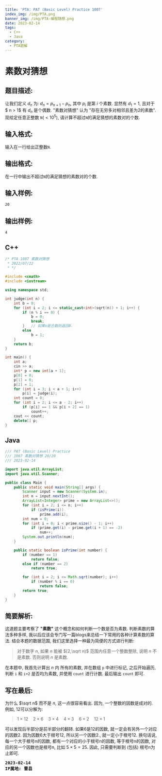 ```yaml
---
title: 'PTA: PAT (Basic Level) Practice 1007'
index_img: /img/PTA.png
banner_img: /img/PTA-编程随想.png
date: 2023-02-14
tags:
  - C++
  - Java
category:
  - PTA题解
---
```


# 素数对猜想

## 题目描述:
让我们定义 $d_{n}$ 为: $d_{n} = p_{n+1} - p_{n}$, 其中 $p_{i}$ 是第 $i$ 个素数. 显然有 $d_{1} = 1$, 且对于 $ n > 1$ 有 $d_{n}$ 是个偶数. "素数对猜想" 认为 "存在无穷多对相邻且差为2的素数".
现给定任意正整数 `N`$(<10^5)$, 请计算不超过`N`的满足猜想的素数对的个数.

## 输入格式: 
输入在一行给出正整数`N`.

## 输出格式: 
在一行中输出不超过`N`的满足猜想的素数对的个数.

## 输入样例:
```txt
20
```

## 输出样例: 
```txt
4
```

## C++
```cpp
/* PTA 1007 素数对猜想
 * 2022/07/22
 * */

#include <cmath>
#include <iostream>

using namespace std;

int judge(int n) {
    int b = 0;
    for (int i = 2; i <= static_cast<int>(sqrt(n)) + 1; i++) {
        if (n % i == 0) {
            b = 0;
            break;
        }   // 如果n是合数则返回0.
        else
            b = 1;
    }
    return b;
}

int main() {
    int a;
    cin >> a;
    int* p = new int[a + 1];
    p[0] = 0;
    p[1] = 0;
    p[2] = 1;
    for (int i = 3; i < a + 1; i++)
        p[i] = judge(i);
    int count = 0;
    for (int i = 2; i <= a - 2; i++)
        if (p[i] == 1 && p[i + 2] == 1)
            count++;
    cout << count;
    delete[] p;
}

```

## Java
```java
/// PAT (Basic Level) Practice
/// 1007 素数对猜想 20/20
/// 2023-02-14

import java.util.ArrayList;
import java.util.Scanner;

public class Main {
    public static void main(String[] args) {
        Scanner input = new Scanner(System.in);
        int n = input.nextInt();
        ArrayList<Integer> prime = new ArrayList<>();
        for (int i = 2; i <= n; i++)
            if (isPrime(i))
                prime.add(i);
        int num = 0;
        for (int i = 0; i < prime.size() - 1; i++)
            if (prime.get(i) - prime.get(i + 1) == -2)
                num++;
        System.out.println(num);
    }

    public static boolean isPrime(int number) {
        if (number == 1)
            return false;
        else if (number == 2)
            return true;

        for (int i = 2; i <= Math.sqrt(number); i++)
            if (number % i == 0)
                return false;
        return true;
    }
}
```

## 简要解析: 
这道题主要考察了 **"素数"** 这个概念和如何判断一个数是否为素数. 判断素数的算法多种多样, 我以后应该会专门写一篇blogs来总结一下常用的各种计算素数的算法. 
结合本题的数据范围, 我们这里选择一种最为简便的方式进行判断:
> 对于数字 $n$, 如果 $n$ 能被 $[2,\sqrt n)$ 范围内任意一个整数整除, 说明 $n$ 不是素数. 否则说明 $n$ 是素数. 

在本题中, 我首先计算出 $n$ 内 所有的素数, 并在数组 `p` 中进行标记, 之后开始遍历, 判断 `i` 和 `i+2` 是否均为素数, 并使用 `count` 进行计数. 最后输出 `count` 即可.

## 写在最后: 
为什么 $\sqrt n$ 而不是 $n$, 这一点很容易看出. 因为, 一个整数的因数是成对的. 例如, 12可以分解为: 
> $1 \times 12 \quad 2 \times 6 \quad 3 \times 4 \quad 4 \times 3 \quad 6 \times 2 \quad 12 \times 1$

可以发现后半部分是前半部分的翻转.
如果6是12的因数, 就一定会有另外一个对应的因数2. 因为因数6大于根号12, 所以另一个因数2., 就一定小于根号12.
换句话说, 每一个大于根号n的因数, 都有一个对应的小于根号n的因数, 等于根号n的因数, 对应的另一个因数也是根号n, 比如 $5 \times 5 = 25$.
因此, 只需要判断到 (包括) 根号n为止即可.

<pre class="note note-info">
<strong>2023-02-14</strong> 
<strong>IP属地: 曹县</strong>
</pre>